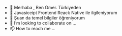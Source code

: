 - 👋 Merhaba , Ben Ömer. Türkiyeden
- 👀 Javasiceipt Frontend Reack Native ile ilgileniyorum
- 🌱 Şuan da temel bilgiler öğreniyorum
- 💞️ I’m looking to collaborate on ...
- 📫 How to reach me ...

<!---
omerkahramanok/omerkahramanok is a ✨ special ✨ repository because its `README.md` (this file) appears on your GitHub profile.
You can click the Preview link to take a look at your changes.
--->
